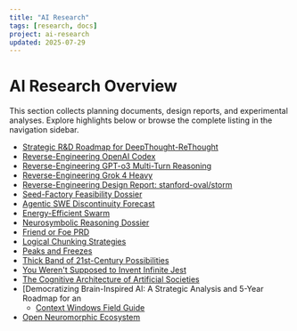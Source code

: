 ```yaml
---
title: "AI Research"
tags: [research, docs]
project: ai-research
updated: 2025-07-29
---
```


# AI Research Overview

This section collects planning documents, design reports, and experimental
analyses. Explore highlights below or browse the complete listing in the
navigation sidebar.

- [Strategic R&D Roadmap for DeepThought-ReThought](strategic-roadmap-deepthought.md)
- [Reverse-Engineering OpenAI Codex](reverse-engineering-codex.md)
- [Reverse-Engineering GPT-o3 Multi-Turn Reasoning](reverse-engineering-gpt-o3.md)
- [Reverse-Engineering Grok 4 Heavy](reverse-engineering-grok4-heavy.md)
- [Reverse-Engineering Design Report: stanford-oval/storm](reverse-engineering-storm.md)
- [Seed-Factory Feasibility Dossier](seed-factory-feasibility-dossier.md)
- [Agentic SWE Discontinuity Forecast](agentic-swe-discontinuity-forecast.md)
- [Energy-Efficient Swarm](energy-efficient-swarm.md)
- [Neurosymbolic Reasoning Dossier](neurosymbolic-reasoning-dossier.md)
- [Friend or Foe PRD](discord-friend-foe-prd.md)
- [Logical Chunking Strategies](logical-chunking.md)
- [Peaks and Freezes](peaks-and-freezes.md)
- [Thick Band of 21st-Century Possibilities](thick-band-of-21st-century-possibilities.md)
- [You Weren't Supposed to Invent Infinite Jest](you-werent-supposed-to-invent-infinite-jest.md)
- [The Cognitive Architecture of Artificial Societies](cognitive-architecture-of-artificial-societies.md)
- [Democratizing Brain-Inspired AI: A Strategic Analysis and 5-Year Roadmap for an
  - [Context Windows Field Guide](context-windows-field-guide.md)
- [Open Neuromorphic Ecosystem](open-neuromorphic-roadmap.md)
